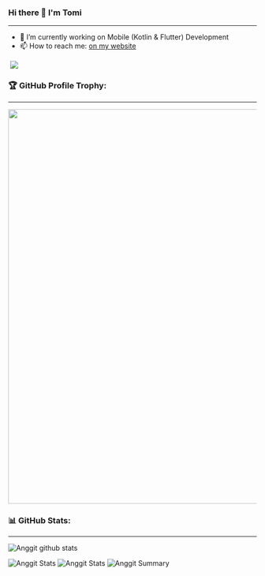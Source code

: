 ### Hi there 👋 I'm Tomi
---

- 🔭 I’m currently working on Mobile (Kotlin & Flutter) Development
- 📫 How to reach me: [on my website](https://tora.my.id/)

<p align="left">&nbsp;<img align="center" src="https://github-readme-stats.vercel.app/api?username=tomihartanto&show_icons=true&theme=outrun"/></p>

### 🏆 GitHub Profile Trophy:
---
<a href="https://github.com/ryo-ma/github-profile-trophy">
  <img width=800 src="https://github-profile-trophy.vercel.app/?username=tomihartanto&column=8&theme=radical&no-frame=true&no-bg=true"/>
</a>


### 📊 GitHub Stats:
---
![Anggit github stats](https://github-readme-stats.vercel.app/api?username=tomihartanto&theme=radical&show_icons=true&count_private=true)

![Anggit Stats](https://github-profile-summary-cards.vercel.app/api/cards/repos-per-language?username=tomihartanto&theme=solarized_dark)
![Anggit Stats](https://github-profile-summary-cards.vercel.app/api/cards/most-commit-language?username=tomihartanto&theme=solarized_dark)
![Anggit Summary](https://github-profile-summary-cards.vercel.app/api/cards/profile-details?username=tomihartanto&theme=solarized_dark)
